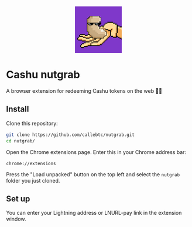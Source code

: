 <p align="center">
  	<img src="https://github.com/callebtc/nutgrab/raw/main/icons/icon128.png">
</p>

# Cashu nutgrab
A browser extension for redeeming Cashu tokens on the web 🫴🥜

## Install

Clone this repository:

```bash
git clone https://github.com/callebtc/nutgrab.git
cd nutgrab/
```

Open the Chrome extensions page. Enter this in your Chrome address bar:

```
chrome://extensions
```

Press the "Load unpacked" button on the top left and select the `nutgrab` folder you just cloned. 

## Set up

You can enter your Lightning address or LNURL-pay link in the extension window. 